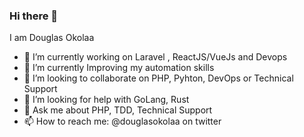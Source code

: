 ### Hi there 👋
I am Douglas Okolaa

- 🔭 I’m currently working on Laravel , ReactJS/VueJs and Devops
- 🌱 I’m currently Improving my automation skills
- 👯 I’m looking to collaborate on PHP, Pyhton, DevOps or Technical Support
- 🤔 I’m looking for help with GoLang, Rust
- 💬 Ask me about PHP, TDD, Technical Support
- 📫 How to reach me: @douglasokolaa on twitter
